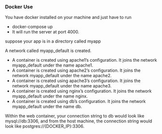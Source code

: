 ### Docker Use
You have docker installed on your machine and just have to run 
 - docker-compose up
 - It will run the server at port 4000.



 suppose your app is in a directory called myapp

A network called myapp_default is created.
 - A container is created using apache1’s configuration. It joins the network myapp_default under the name apache1.
 - A container is created using apache2’s configuration. It joins the network myapp_default under the name apache2.
 - A container is created using apache3’s configuration. It joins the network myapp_default under the name apache3. 
 - A container is created using nginx’s configuration. It joins the network myapp_default under the name nginx.
 - A container is created using db’s configuration. It joins the network myapp_default under the name db.

 Within the web container, your connection string to db would look like mysql://db:3306, and 
 from the host machine, the connection string would look like postgres://{DOCKER_IP}:3306.
 